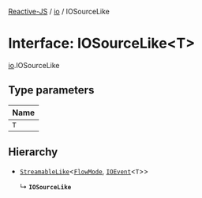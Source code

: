 [Reactive-JS](../README.md) / [io](../modules/io.md) / IOSourceLike

# Interface: IOSourceLike<T\>

[io](../modules/io.md).IOSourceLike

## Type parameters

| Name |
| :------ |
| `T` |

## Hierarchy

- [`StreamableLike`](streamable.StreamableLike.md)<[`FlowMode`](../modules/streamable.md#flowmode), [`IOEvent`](../modules/io.md#ioevent)<`T`\>\>

  ↳ **`IOSourceLike`**
